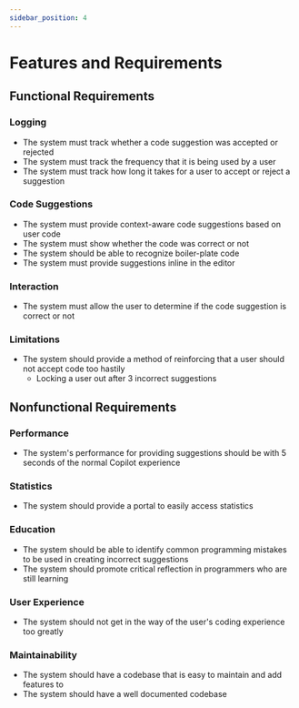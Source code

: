```yaml
---
sidebar_position: 4
---
```


# Features and Requirements

## Functional Requirements

### Logging
- The system must track whether a code suggestion was accepted or rejected
- The system must track the frequency that it is being used by a user
- The system must track how long it takes for a user to accept or reject a suggestion
### Code Suggestions
- The system must provide context-aware code suggestions based on user code
- The system must show whether the code was correct or not
- The system should be able to recognize boiler-plate code
- The system must provide suggestions inline in the editor
### Interaction
- The system must allow the user to determine if the code suggestion is correct or not
### Limitations
- The system should provide a method of reinforcing that a user should not accept code too hastily
  - Locking a user out after 3 incorrect suggestions

## Nonfunctional Requirements
### Performance
- The system's performance for providing suggestions should be with 5 seconds of the normal Copilot experience
### Statistics
- The system should provide a portal to easily access statistics
### Education
- The system should be able to identify common programming mistakes to be used in creating incorrect suggestions
- The system should promote critical reflection in programmers who are still learning
### User Experience
- The system should not get in the way of the user's coding experience too greatly
### Maintainability
- The system should have a codebase that is easy to maintain and add features to
- The system should have a well documented codebase